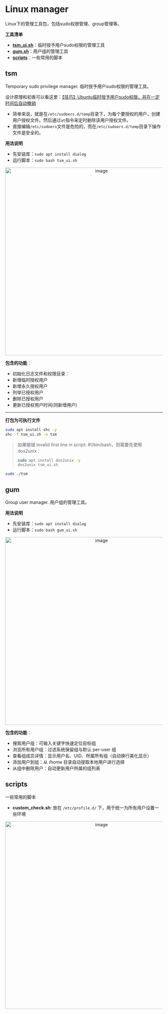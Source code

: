 # Linux manager
Linux下的管理工具包，包括sudo权限管理、group管理等。

**工具清单**
- **[tsm_ui.sh](https://github.com/songxf1024/manager?tab=readme-ov-file#tsm)**：临时授予用户sudo权限的管理工具
- **[gum.sh](https://github.com/songxf1024/manager?tab=readme-ov-file#gum)**：用户组的管理工具
- **[scripts](https://github.com/songxf1024/manager?tab=readme-ov-file#scripts)**：一些常用的脚本


## tsm
Temporary sudo privilege manager. 
临时授予用户sudo权限的管理工具。

设计原理和初衷可以看这里：[【技巧】Ubuntu临时授予用户sudo权限，并在一定时间后自动撤销](https://blog.csdn.net/sxf1061700625/article/details/133270785)

- 简单来说，就是在`/etc/sudoers.d/temp`目录下，为每个要授权的用户，创建用户授权文件。然后通过`at`指令来定时删除该用户授权文件。
- 直接编辑`/etc/sudoers`文件是危险的，而在`/etc/sudoers.d/temp`目录下操作文件是安全的。

**用法说明**
- 先安装库：`sudo apt install dialog`
- 运行脚本：`sudo bash tsm_ui.sh`

<p align="center"><img src="https://github.com/user-attachments/assets/48e6c2ba-8387-4b91-bb18-b77f61fcbf45" alt="image" width="600"/></p>


**包含的功能**：
- 初始化日志文件和权限目录：
- 新增临时授权用户
- 新增永久授权用户
- 列举已授权用户
- 删除已授权用户
- 更新已授权用户时间(同新增用户)

---

**打包为可执行文件**
```bash
sudo apt install shc -y
shc -f tsm_ui.sh -o tsm
```
> 如果报错 invalid first line in script: #!/bin/bash，则需要先使用dos2unix：
> ```bash
> sudo apt install dos2unix -y
> dos2unix tsm_ui.sh
> ```

```bash
sudo ./tsm
```

## gum
Group user manager. 
用户组的管理工具。

**用法说明**
- 先安装库：`sudo apt install dialog`
- 运行脚本：`sudo bash gum_ui.sh`

<p align="center"><img src="https://github.com/user-attachments/assets/74f8d67a-5c3c-40d1-97e5-134b8f61e276" alt="image" width="600"/></p>

**包含的功能**：
- 搜索用户组：可输入关键字快速定位目标组
- 浏览所有用户组：过滤系统保留组与默认 per-user 组
- 查看组成员详情：显示用户名、UID、所属所有组（自动换行美化显示）
- 添加用户到组：从 /home 目录自动提取本地用户进行选择
- 从组中删除用户：自动更新用户所属的组列表


## scripts
一些常用的脚本
- **custom_check.sh**: 放在 `/etc/profile.d/` 下，用于统一为所有用户设置一些环境
<p align="center"><img src="https://github.com/user-attachments/assets/f681a1bc-e1ec-475c-b314-d092c4c72874" alt="image" width="600"/></p>



